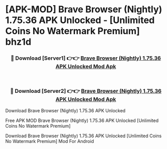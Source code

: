 # [APK-MOD] Brave Browser (Nightly) 1.75.36 APK Unlocked - [Unlimited Coins No Watermark Premium] bhz1d



<div align="center">
<h3>🔴 Download [Server1] 👉👉 <a href="https://momento.my/?title=Brave_Browser_(Nightly)_1.75.36_APK_Unlocked">Brave Browser (Nightly) 1.75.36 APK Unlocked Mod Apk</a></h3><br>

<h3>🔴 Download [Server2] 👉👉 <a href="https://momento.my/?title=Brave_Browser_(Nightly)_1.75.36_APK_Unlocked">Brave Browser (Nightly) 1.75.36 APK Unlocked Mod Apk</a></h3>
</div>



Download Brave Browser (Nightly) 1.75.36 APK Unlocked 

Free APK MOD Brave Browser (Nightly) 1.75.36 APK Unlocked [Unlimited Coins No Watermark Premium]

Download Brave Browser (Nightly) 1.75.36 APK Unlocked [Unlimited Coins No Watermark Premium] Mod For Android
